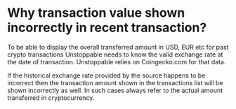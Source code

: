 # Why transaction value shown incorrectly in recent transaction?

To be able to display the overall transferred amount in USD, EUR etc for past crypto transactions Unstoppable needs to know the valid exchange rate at the date of transaction. Unstoppable relies on Coingecko.com for that data.

If the historical exchange rate provided by the source happens to be incorrect then the transaction amount shown in the transactions list will be shown incorrectly as well. In such cases always refer to the actual amount transferred in cryptocurrency.

